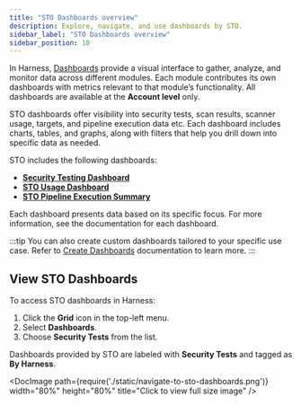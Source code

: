 ```yaml
---
title: "STO Dashboards overview"
description: Explore, navigate, and use dashboards by STO.
sidebar_label: "STO Dashboards overview"
sidebar_position: 10
---
```


In Harness, [Dashboards](/docs/platform/dashboards/dashboards-overview) provide a visual interface to gather, analyze, and monitor data across different modules. Each module contributes its own dashboards with metrics relevant to that module’s functionality. All dashboards are available at the **Account level** only.

STO dashboards offer visibility into security tests, scan results, scanner usage, targets, and pipeline execution data etc. Each dashboard includes charts, tables, and graphs, along with filters that help you drill down into specific data as needed.

STO includes the following dashboards:

- **[Security Testing Dashboard](/docs/security-testing-orchestration/dashboards/security-testing-dashboard)**
- **[STO Usage Dashboard](/docs/security-testing-orchestration/dashboards/sto-usage-dashboard)**
- **[STO Pipeline Execution Summary](/docs/security-testing-orchestration/dashboards/sto-pipeline-execution-summary)**

Each dashboard presents data based on its specific focus. For more information, see the documentation for each dashboard.

:::tip
You can also create custom dashboards tailored to your specific use case. Refer to [Create Dashboards](/docs/platform/dashboards/create-dashboards) documentation to learn more.
:::

## View STO Dashboards

To access STO dashboards in Harness:

1. Click the **Grid** icon in the top-left menu.
2. Select **Dashboards**.
3. Choose **Security Tests** from the list.

Dashboards provided by STO are labeled with **Security Tests** and tagged as **By Harness**.

<DocImage path={require('./static/navigate-to-sto-dashboards.png')} width="80%" height="80%" title="Click to view full size image" />


